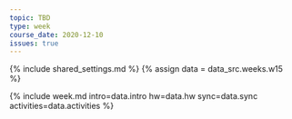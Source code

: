 ```yaml
---
topic: TBD
type: week
course_date: 2020-12-10
issues: true
---
```


{% include shared_settings.md %}
{% assign data = data_src.weeks.w15 %}

{% include week.md
  intro=data.intro
  hw=data.hw
  sync=data.sync
  activities=data.activities
%}
